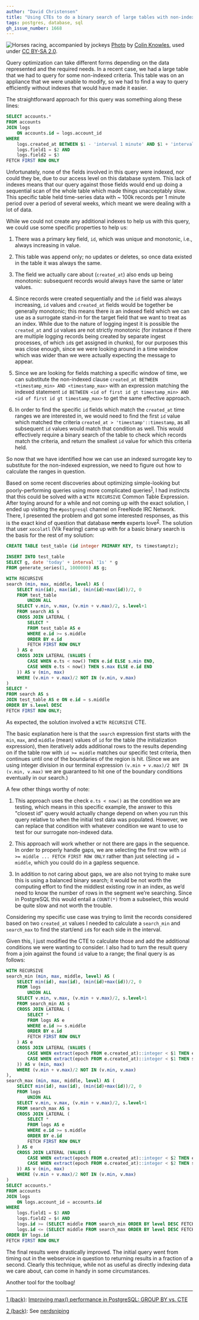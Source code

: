 ```yaml
---
author: "David Christensen"
title: "Using CTEs to do a binary search of large tables with non-indexed correlated data"
tags: postgres, database, sql
gh_issue_number: 1668
---
```


![Horses racing, accompanied by jockeys](/blog/2020/10/02/postgresql-binary-search-correlated-data-cte/banner.jpg)
[Photo](https://www.flickr.com/photos/colink/8646391995/) by [Colin Knowles](https://www.flickr.com/photos/colink/), used under [CC BY-SA 2.0](https://creativecommons.org/licenses/by-sa/2.0/).

Query optimization can take different forms depending on the data represented and the required
needs. In a recent case, we had a large table that we had to query for some non-indexed criteria.
This table was on an appliance that we were unable to modify, so we had to find a way to query
efficiently without indexes that would have made it easier.

The straightforward approach for this query was something along these lines:

```sql
SELECT accounts.*
FROM accounts
JOIN logs
    ON accounts.id = logs.account_id
WHERE
    logs.created_at BETWEEN $1 - 'interval 1 minute' AND $1 + 'interval 1 minute' AND
    logs.field1 = $2 AND
    logs.field2 = $3
FETCH FIRST ROW ONLY
```

Unfortunately, none of the fields involved in this query were indexed, nor could they be, due to
our access level on this database system. This lack of indexes means that our query against those
fields would end up doing a sequential scan of the whole table which made things unacceptably slow. This specific table held
time-series data with ~ 100k records per 1 minute period over a period of several weeks, which
meant we were dealing with a lot of data.

While we could not create any additional indexes to help us with this query, we could use some
specific properties to help us:

1. There was a primary key field, `id`, which was unique and monotonic, i.e., always
increasing in value.

1. This table was append only; no updates or deletes, so once data existed in the table it was
always the same.

1. The field we actually care about (`created_at`) also ends up being monotonic: subsequent records would always have the same or later values.

1. Since records were created sequentially and the `id` field was always increasing, `id` values and
`created_at` fields would be together be generally monotonic; this means there *is* an indexed field
which we can use as a surrogate stand-in for the target field that we want to treat as an index.
While due to the nature of logging ingest it is possible the `created_at` and `id` values are not
strictly monotonic (for instance if there are multiple logging records being created by separate
ingest processes, of which `id`s get assigned in chunks), for our purposes this was close enough,
since we were looking around in a time window which was wider than we were actually expecting the
message to appear.

1. Since we are looking for fields matching a specific window of time, we can substitute the
non-indexed clause `created_at BETWEEN <timestamp_min> AND <timestamp_max>` with an expression
matching the indexed statement `id BETWEEN <id of first id gt timestamp_min> AND <id of first id gt
timestamp_max>` to get the same effective approach.

1. In order to find the specific `id` fields which match the `created_at` time ranges we are
interested in, we would need to find the first `id` value which matched the criteria `created_at >
'timestamp'::timestamp`, as all subsequent `id` values would match that condition as well. This
would effectively require a binary search of the table to check which records match the criteria,
and return the smallest `id` value for which this criteria held.

So now that we have identified how we can use an indexed surrogate key to substitute for the
non-indexed expression, we need to figure out how to calculate the ranges in question.

Based on some recent discoveries about optimizing simple-looking but poorly-performing queries using
more complicated queries<a name="jump1"></a><sup>[1](#footnote1)</sup>, I had instincts that this could be solved with a `WITH RECURSIVE`
Common Table Expression. After toying around for a while and not coming up with the exact solution,
I ended up visiting the `#postgresql` channel on FreeNode IRC Network. There, I presented the
problem and got some interested responses, as this is the exact kind of question that database
~~nerds~~ experts love<a name="jump2"></a><sup>[2](#footnote2)</sup>. The solution that user `xocolatl` (Vik Fearing) came up with for a basic
binary search is the basis for the rest of my solution:

```sql
CREATE TABLE test_table (id integer PRIMARY KEY, ts timestamptz);

INSERT INTO test_table
SELECT g, date 'today' + interval '1s' * g
FROM generate_series(1, 1000000) AS g;

WITH RECURSIVE
search (min, max, middle, level) AS (
    SELECT min(id), max(id), (min(id)+max(id))/2, 0
    FROM test_table
        UNION ALL
    SELECT v.min, v.max, (v.min + v.max)/2, s.level+1
    FROM search AS s
    CROSS JOIN LATERAL (
        SELECT *
        FROM test_table AS e
        WHERE e.id >= s.middle
        ORDER BY e.id
        FETCH FIRST ROW ONLY
    ) AS e
    CROSS JOIN LATERAL (VALUES (
        CASE WHEN e.ts < now() THEN e.id ELSE s.min END,
        CASE WHEN e.ts < now() THEN s.max ELSE e.id END
    )) AS v (min, max)
    WHERE (v.min + v.max)/2 NOT IN (v.min, v.max)
)
SELECT *
FROM search AS s
JOIN test_table AS e ON e.id = s.middle
ORDER BY s.level DESC
FETCH FIRST ROW ONLY;
```

As expected, the solution involved a `WITH RECURSIVE` CTE.

The basic explanation here is that the `search` expression first starts with the `min`, `max`, and
`middle` (mean) values of `id` for the table (the initialization expression), then iteratively adds
additional rows to the results depending on if the table row with `id >= middle` matches our
specific test criteria, then continues until one of the boundaries of the region is hit. (Since we
are using integer division in our terminal expression `(v.min + v.max)/2 NOT IN (v.min, v.max)` we
are guaranteed to hit one of the boundary conditions eventually in our search.)

A few other things worthy of note:

1. This approach uses the check `e.ts < now()` as the condition we are testing, which means in this
specific example, the answer to this "closest id" query would actually change depend on when you run
this query relative to when the initial test data was populated. However, we can replace that
condition with whatever condition we want to use to test for our surrogate non-indexed data.

1. This approach will work whether or not there are gaps in the sequence. In order to properly
handle gaps, we are selecting the first row with `id >= middle ... FETCH FIRST ROW ONLY` rather than
just selecting `id = middle`, which you could do in a gapless sequence.

1. In addition to not caring about gaps, we are also not trying to make sure this is using a
balanced binary search; it would be not worth the computing effort to find the middlest existing row
in an index, as we’d need to know the number of rows in the segment we’re searching. Since in
PostgreSQL this would entail a `COUNT(*)` from a subselect, this would be quite slow and not worth
the trouble.

Considering my specific use case was trying to limit the records considered based on two
`created_at` values I needed to calculate a `search_min` and `search_max` to find the start/end
`id`s for each side in the interval.

Given this, I just modified the CTE to calculate those and add the additional conditions we were
wanting to consider. I also had to turn the result query from a join against the found `id` value
to a range; the final query is as follows:

```sql
WITH RECURSIVE
search_min (min, max, middle, level) AS (
    SELECT min(id), max(id), (min(id)+max(id))/2, 0
    FROM logs
        UNION ALL
    SELECT v.min, v.max, (v.min + v.max)/2, s.level+1
    FROM search_min AS s
    CROSS JOIN LATERAL (
        SELECT *
        FROM logs AS e
        WHERE e.id >= s.middle
        ORDER BY e.id
        FETCH FIRST ROW ONLY
    ) AS e
    CROSS JOIN LATERAL (VALUES (
        CASE WHEN extract(epoch FROM e.created_at)::integer < $1 THEN e.id ELSE s.min END,
        CASE WHEN extract(epoch FROM e.created_at)::integer < $1 THEN s.max ELSE e.id END
    )) AS v (min, max)
    WHERE (v.min + v.max)/2 NOT IN (v.min, v.max)
),
search_max (min, max, middle, level) AS (
    SELECT min(id), max(id), (min(id)+max(id))/2, 0
    FROM logs
        UNION ALL
    SELECT v.min, v.max, (v.min + v.max)/2, s.level+1
    FROM search_max AS s
    CROSS JOIN LATERAL (
        SELECT *
        FROM logs AS e
        WHERE e.id >= s.middle
        ORDER BY e.id
        FETCH FIRST ROW ONLY
    ) AS e
    CROSS JOIN LATERAL (VALUES (
        CASE WHEN extract(epoch FROM e.created_at)::integer < $2 THEN e.id ELSE s.min END,
        CASE WHEN extract(epoch FROM e.created_at)::integer < $2 THEN s.max ELSE e.id END
    )) AS v (min, max)
    WHERE (v.min + v.max)/2 NOT IN (v.min, v.max)
)
SELECT accounts.*
FROM accounts
JOIN logs
    ON logs.account_id = accounts.id
WHERE
    logs.field1 = $3 AND
    logs.field2 = $4 AND
    logs.id >= (SELECT middle FROM search_min ORDER BY level DESC FETCH FIRST ROW ONLY) AND
    logs.id <= (SELECT middle FROM search_max ORDER BY level DESC FETCH FIRST ROW ONLY)
ORDER BY logs.id
FETCH FIRST ROW ONLY
```

The final results were drastically improved. The initial query went from timing out in the
webservice in question to returning results in a fraction of a second. Clearly this technique,
while not as useful as directly indexing data we care about, can come in handy in some
circumstances.

Another tool for the toolbag!

<hr>

<a name="footnote1"></a>[1 (back)](#jump1): [Improving max() performance in PostgreSQL: GROUP BY vs. CTE](/blog/2020/06/30/postgresql-improve-group-by-max-performance)

<a name="footnote2"></a>[2 (back)](#jump2): See [nerdsniping](https://xkcd.com/356/)
